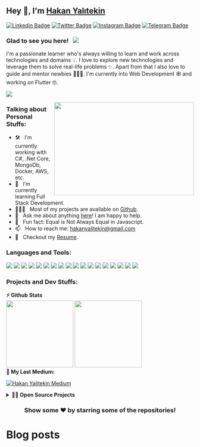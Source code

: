 ## Hey 👋, I'm [Hakan Yalıtekin](https://linkedin.com/in/hakanyalitekin)

[![Linkedin Badge](https://img.shields.io/badge/-hakanyalitekin-0e76a8?style=flat-square&logo=Linkedin&logoColor=white)](https://linkedin.com/in/hakanyalitekin)
[![Twitter Badge](https://img.shields.io/badge/-hakanyalitekin-00acee?style=flat-square&logo=Twitter&logoColor=white)](https://twitter.com/hakanyalitekin)
[![Instagram Badge](https://img.shields.io/badge/-hakanyalitekin-e4405f?style=flat-square&logo=Instagram&logoColor=white)](https://instagram.com/hakanyalitekin/)
[![Telegram Badge](https://img.shields.io/badge/-hakanyalitekin-0088cc?style=flat-square&logo=Telegram&logoColor=white)](https://t.me/hakanyalitekin)

### Glad to see you here! &nbsp; ![](https://visitor-badge.glitch.me/badge?page_id=hakanyalitekin.hakanyalitekin&style=flat-square&color=0088cc)

I'm a passionate learner who's always willing to learn and work across technologies and domains 💡. I love to explore new technologies and leverage them to solve real-life problems ✨. Apart from that I also love to guide and mentor newbies 👨🏻‍💻. I'm currently into Web Development 🕸️ and working on Flutter 🤓.

[![](https://gitwar.herokuapp.com/badge?username=hakanyalitekin&label=Gitwar%20Profile%20Score&style=for-the-badge&color=0088cc)](https://gitwar.herokuapp.com/)

<img align="right" height="250" width="375" alt="" src="https://raw.githubusercontent.com/abhisheknaiidu/abhisheknaiidu/master/code.gif" />

### Talking about Personal Stuffs:

- 🛠 &nbsp; I’m currently working with C#, .Net Core, MongoDb, <br />Docker, AWS, etc.
- 🚀 &nbsp; I’m currently learning Full Stack Development.
- 👨🏻‍💻 &nbsp; Most of my projects are available on [Github](https://github.com/hakanyalitekin).
- 💬 &nbsp; Ask me about anything [here](https://github.com/hakanyalitekin/hakanyalitekin/issues/2)! I am happy to help.
- 👾 &nbsp; Fun fact: Equal is Not Always Equal in Javascript.
- 📫 &nbsp; How to reach me: hakanyalitekin@gmail.com
- 📝 &nbsp; Checkout my [Resume](https://www.kariyer.net/ozgecmis/hakanyalitekincv).

### Languages and Tools:
<img src="https://img.shields.io/badge/git%20-%23F05033.svg?&style=for-the-badge&logo=git&logoColor=white"/> <img src="https://img.shields.io/badge/bitbucket%20-%230047B3.svg?&style=for-the-badge&logo=bitbucket&logoColor=white"/> 
<img src="https://img.shields.io/badge/github%20-%23121011.svg?&style=for-the-badge&logo=github&logoColor=white"/>
<img src="https://img.shields.io/badge/AWS%20-%23FF9900.svg?&style=for-the-badge&logo=amazon-aws&logoColor=white"/>
<img src="https://img.shields.io/badge/azure%20-%230072C6.svg?&style=for-the-badge&logo=azure-devops&logoColor=white"/>
<img src="https://img.shields.io/badge/jenkins%20-%232C5263.svg?&style=for-the-badge&logo=jenkins&logoColor=white"/>
<img src ="https://img.shields.io/badge/Ms SQL-%2307405e.svg?&style=for-the-badge&logo=sqlite&logoColor=white"/>
<img src ="https://img.shields.io/badge/MongoDB-%234ea94b.svg?&style=for-the-badge&logo=mongodb&logoColor=white"/>
<img src="https://img.shields.io/badge/docker%20-%230db7ed.svg?&style=for-the-badge&logo=docker&logoColor=white"/>
<img src="https://img.shields.io/badge/Flutter%20-%2302569B.svg?&style=for-the-badge&logo=Flutter&logoColor=white" />
<img src="https://img.shields.io/badge/jquery%20-%230769AD.svg?&style=for-the-badge&logo=jquery&logoColor=white"/>
<img src="https://img.shields.io/badge/bootstrap%20-%23563D7C.svg?&style=for-the-badge&logo=bootstrap&logoColor=white"/>
<img src="https://img.shields.io/badge/dart-%230175C2.svg?&style=for-the-badge&logo=dart&logoColor=white"/>
<img src="https://img.shields.io/badge/c%23%20-%23239120.svg?&style=for-the-badge&logo=c-sharp&logoColor=white"/>
<img src="https://img.shields.io/badge/html5%20-%23E34F26.svg?&style=for-the-badge&logo=html5&logoColor=white"/>
<img src="https://img.shields.io/badge/css3%20-%231572B6.svg?&style=for-the-badge&logo=css3&logoColor=white"/>
<img src="https://img.shields.io/badge/javascript%20-%23323330.svg?&style=for-the-badge&logo=javascript&logoColor=%23F7DF1E"/>
<img src="https://img.shields.io/badge/javascript%20-%23323330.svg?&style=for-the-badge&logo=visualstudio&logoColor=%23F7DF1E"/>



### Projects and Dev Stuffs:

  <summary><b>⚡ Github Stats</b></summary>

<img height="180em" src="https://github-readme-stats.vercel.app/api?username=hakanyalitekin&show_icons=true&hide_border=true" />
<img height="180em" src="https://github-readme-stats.vercel.app/api/top-langs/?username=hakanyalitekin&exclude_repo=KNN-Image-Classification&show_icons=true&hide_border=true&layout=compact&langs_count=8"/>

 
  <summary><b> 📝 My Last Medium:</b></summary>
  
[![Hakan Yalitekin Medium](https://github-readme-medium.vercel.app/?username=hakanyalitekin)](https://medium.com/@hakanyalitekin)

<details>
  <summary><b>🧑‍🚀 Open Source Projects</b></summary>

  <br />
  <table>
    <thead align="center">
      <tr border: none;>
        <td><b>💻 Projects</b></td>
        <td><b>🌟 Stars</b></td>
        <td><b>🍴 Forks</b></td>
        <td><b>🐛 Issues</b></td>
        <td><b>🔔 Pull Requests</b></td>
        <td><b>👨‍💻 Language</b></td>
      </tr>
    </thead>
    <tbody>
      <tr>
	      <td><a href="https://github.com/hakanyalitekin/DependencyInjectionDemo"><b>🚀 DependencyInjection</b></a></td>
        <td><img alt="Stars" src="https://img.shields.io/github/stars/hakanyalitekin/DependencyInjectionDemo?style=flat-square&labelColor=343b41"/></td>
        <td><img alt="Forks" src="https://img.shields.io/github/forks/hakanyalitekin/DependencyInjectionDemo?style=flat-square&labelColor=343b41"/></td>
        <td><img alt="Issues" src="https://img.shields.io/github/issues/hakanyalitekin/DependencyInjectionDemo?style=flat-square"/></td>
        <td><img alt="Pull Requests" src="https://img.shields.io/github/issues-pr/hakanyalitekin/DependencyInjectionDemo?style=flat-square"/></td>
        <td><img alt="Language" src="https://img.shields.io/github/languages/top/hakanyalitekin/DependencyInjectionDemo?style=flat-square"/></td>
      </tr>
    </tbody>
  </table>
  <br />
</details>


<div align="center">

### Show some ❤️ by starring some of the repositories!

</div>


# Blog posts
<!-- BLOG-POST-LIST:START -->
<!-- BLOG-POST-LIST:END -->
